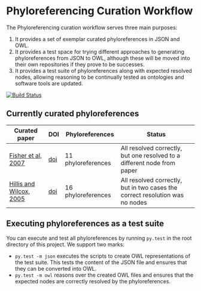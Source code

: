 # Phyloreferencing Curation Workflow
The Phyloreferencing curation workflow serves three main purposes:

1. It provides a set of exemplar curated phyloreferences in JSON and OWL.
2. It provides a test space for trying different approaches to generating phyloreferences from JSON to OWL, although these will be moved into their own repositories if they prove to be successes.
3. It provides a test suite of phyloreferences along with expected resolved nodes, allowing reasoning to be continually tested as ontologies and software tools are updated.

[![Build Status](https://travis-ci.org/phyloref/curation-workflow.svg?branch=master)](https://travis-ci.org/phyloref/curation-workflow)

## Currently curated phyloreferences

| Curated paper | DOI | Phyloreferences | Status |
|---------------|-----|-----------------|--------|
| [Fisher et al, 2007](curated/Fisher%20et%20al,%202007) | [doi](https://doi.org/10.1639/0007-2745%282007%29110%5B46%3APOTCWA%5D2.0.CO%3B2#https://doi.org/10.1639/0007-2745%282007%29110%5B46%3APOTCWA%5D2.0.CO%3B2) | 11 phyloreferences | All resolved correctly, but one resolved to a different node from paper | 
| [Hillis and Wilcox, 2005](curated/Hillis%20and%20Wilcox,%202005) | [doi](https://doi.org/10.1016/j.ympev.2004.10.007) | 16 phyloreferences | All resolved correctly, but in two cases the correct resolution was no nodes |

## Executing phyloreferences as a test suite

You can execute and test all phyloreferences by running `py.test` in the root directory
of this project. We support two marks:

 * `py.test -m json` executes the scripts to create OWL representations of the test suite.
   This tests the content of the JSON file and ensures that they can be converted into OWL.
 * `py.test -m owl` reasons over the created OWL files and ensures that the expected nodes 
   are correctly resolved by the phyloreferences.
